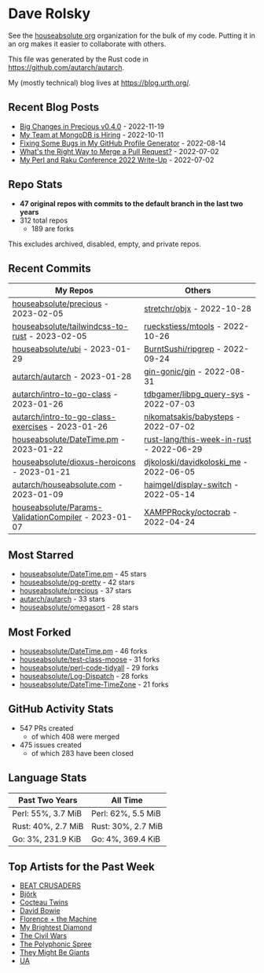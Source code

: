 
# Dave Rolsky

See the [houseabsolute org](https://github.com/houseabsolute) organization for
the bulk of my code. Putting it in an org makes it easier to collaborate with
others.

This file was generated by the Rust code in
https://github.com/autarch/autarch.

My (mostly technical) blog lives at https://blog.urth.org/.

## Recent Blog Posts

- [Big Changes in Precious v0.4.0](https://blog.urth.org/2022/11/19/big-changes-in-precious-v0-4-0/) - 2022-11-19
- [My Team at MongoDB is Hiring](https://blog.urth.org/2022/10/11/my-team-at-mongodb-is-hiring/) - 2022-10-11
- [Fixing Some Bugs in My GitHub Profile Generator](https://blog.urth.org/2022/08/14/fixing-some-bugs-in-my-github-profile-generator/) - 2022-08-14
- [What&#39;s the Right Way to Merge a Pull Request?](https://blog.urth.org/2022/07/02/what-s-the-right-way-to-merge-a-pull-request/) - 2022-07-02
- [My Perl and Raku Conference 2022 Write-Up](https://blog.urth.org/2022/07/02/my-perl-and-raku-conference-2022-write-up/) - 2022-07-02


## Repo Stats
- **47 original repos with commits to the default branch in the last two years**
- 312 total repos
  - 189 are forks

This excludes archived, disabled, empty, and private repos.

## Recent Commits
| My Repos | Others |
|----------|--------|
| [houseabsolute/precious](https://github.com/houseabsolute/precious) - 2023-02-05              | [stretchr/objx](https://github.com/stretchr/objx) - 2022-10-28                |
| [houseabsolute/tailwindcss-to-rust](https://github.com/houseabsolute/tailwindcss-to-rust) - 2023-02-05              | [rueckstiess/mtools](https://github.com/rueckstiess/mtools) - 2022-10-26                |
| [houseabsolute/ubi](https://github.com/houseabsolute/ubi) - 2023-01-29              | [BurntSushi/ripgrep](https://github.com/BurntSushi/ripgrep) - 2022-09-24                |
| [autarch/autarch](https://github.com/autarch/autarch) - 2023-01-28              | [gin-gonic/gin](https://github.com/gin-gonic/gin) - 2022-08-31                |
| [autarch/intro-to-go-class](https://github.com/autarch/intro-to-go-class) - 2023-01-26              | [tdbgamer/libpg_query-sys](https://github.com/tdbgamer/libpg_query-sys) - 2022-07-03                |
| [autarch/intro-to-go-class-exercises](https://github.com/autarch/intro-to-go-class-exercises) - 2023-01-26              | [nikomatsakis/babysteps](https://github.com/nikomatsakis/babysteps) - 2022-07-02                |
| [houseabsolute/DateTime.pm](https://github.com/houseabsolute/DateTime.pm) - 2023-01-22              | [rust-lang/this-week-in-rust](https://github.com/rust-lang/this-week-in-rust) - 2022-06-29                |
| [houseabsolute/dioxus-heroicons](https://github.com/houseabsolute/dioxus-heroicons) - 2023-01-21              | [djkoloski/davidkoloski_me](https://github.com/djkoloski/davidkoloski_me) - 2022-06-05                |
| [autarch/houseabsolute.com](https://github.com/autarch/houseabsolute.com) - 2023-01-09              | [haimgel/display-switch](https://github.com/haimgel/display-switch) - 2022-05-14                |
| [houseabsolute/Params-ValidationCompiler](https://github.com/houseabsolute/Params-ValidationCompiler) - 2023-01-07              | [XAMPPRocky/octocrab](https://github.com/XAMPPRocky/octocrab) - 2022-04-24                |


## Most Starred
- [houseabsolute/DateTime.pm](https://github.com/houseabsolute/DateTime.pm) - 45 stars
- [houseabsolute/pg-pretty](https://github.com/houseabsolute/pg-pretty) - 42 stars
- [houseabsolute/precious](https://github.com/houseabsolute/precious) - 37 stars
- [autarch/autarch](https://github.com/autarch/autarch) - 33 stars
- [houseabsolute/omegasort](https://github.com/houseabsolute/omegasort) - 28 stars


## Most Forked
- [houseabsolute/DateTime.pm](https://github.com/houseabsolute/DateTime.pm) - 46 forks
- [houseabsolute/test-class-moose](https://github.com/houseabsolute/test-class-moose) - 31 forks
- [houseabsolute/perl-code-tidyall](https://github.com/houseabsolute/perl-code-tidyall) - 29 forks
- [houseabsolute/Log-Dispatch](https://github.com/houseabsolute/Log-Dispatch) - 28 forks
- [houseabsolute/DateTime-TimeZone](https://github.com/houseabsolute/DateTime-TimeZone) - 21 forks


## GitHub Activity Stats
- 547 PRs created
  - of which 408 were merged
- 475 issues created
  - of which 283 have been closed

## Language Stats
| Past Two Years        | All Time                |
|-----------------------|-------------------------|
| Perl: 55%, 3.7 MiB              | Perl: 62%, 5.5 MiB                |
| Rust: 40%, 2.7 MiB              | Rust: 30%, 2.7 MiB                |
| Go: 3%, 231.9 KiB              | Go: 4%, 369.4 KiB                |


## Top Artists for the Past Week
* [BEAT CRUSADERS](https://musicbrainz.org/artist/e8575463-1ef4-4fc7-8d63-b8b12fe3c13b)
* [Björk](https://musicbrainz.org/artist/87c5dedd-371d-4a53-9f7f-80522fb7f3cb)
* [Cocteau Twins](https://musicbrainz.org/artist/000fc734-b7e1-4a01-92d1-f544261b43f5)
* [David Bowie](https://musicbrainz.org/artist/5441c29d-3602-4898-b1a1-b77fa23b8e50)
* [Florence + the Machine](https://musicbrainz.org/artist/5fee3020-513b-48c2-b1f7-4681b01db0c6)
* [My Brightest Diamond](https://musicbrainz.org/artist/15f835dc-ee52-4b74-b889-113678f54119)
* [The Civil Wars](https://musicbrainz.org/artist/91dad7e7-0bf6-47e8-bd42-ef1fac32c729)
* [The Polyphonic Spree](https://musicbrainz.org/artist/6758601f-6d57-491e-a125-037f382a5ddd)
* [They Might Be Giants](https://musicbrainz.org/artist/183d6ef6-e161-47ff-9085-063c8b897e97)
* [UA](https://musicbrainz.org/artist/eaa62a46-1ec4-47ac-bd52-2645f75f450e)

